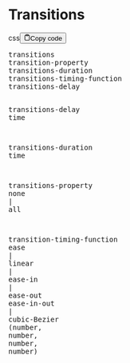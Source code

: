 <h1>Transitions</h1>
<div class="code-element"><div class="lang-line"><text>css</text><button class="copy-button" id="code596b" onclick="copyCode(code596, code596b)"><svg stroke="currentColor" fill="none" stroke-width="2" viewBox="0 0 24 24" stroke-linecap="round" stroke-linejoin="round" class="h-4 w-4" height="1em" width="1em" xmlns="http://www.w3.org/2000/svg"><path d="M16 4h2a2 2 0 0 1 2 2v14a2 2 0 0 1-2 2H6a2 2 0 0 1-2-2V6a2 2 0 0 1 2-2h2"></path><rect x="8" y="2" width="8" height="4" rx="1" ry="1"></rect></svg><text>Copy code</text></button></div><div class="code" id="code596"><div class="highlight"><pre><span></span><span class="nt">transitions</span>
<span class="nt">transition-property</span>
<span class="nt">transitions-duration</span>
<span class="nt">transitions-timing-function</span>
<span class="nt">transitions-delay</span>

<span class="nt">transitions-delay</span>
<span class="nt">time</span>

<span class="nt">transitions-duration</span>
<span class="nt">time</span>

<span class="nt">transitions-property</span>
<span class="nt">none</span><span class="w"> </span><span class="o">|</span><span class="w"> </span><span class="nt">all</span>

<span class="nt">transition-timing-function</span>
<span class="nt">ease</span><span class="w"> </span><span class="o">|</span><span class="w"> </span><span class="nt">linear</span><span class="w"> </span><span class="o">|</span><span class="w"> </span><span class="nt">ease-in</span><span class="w"> </span><span class="o">|</span><span class="w"> </span><span class="nt">ease-out</span>
<span class="nt">ease-in-out</span><span class="w"> </span><span class="o">|</span><span class="w"> </span><span class="nt">cubic-Bezier</span>
<span class="o">(</span><span class="nt">number</span><span class="o">,</span><span class="w"> </span><span class="nt">number</span><span class="o">,</span><span class="w"> </span><span class="nt">number</span><span class="o">,</span><span class="w"> </span><span class="nt">number</span><span class="o">)</span>
</pre></div></div></div>